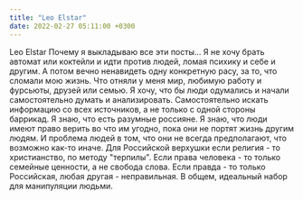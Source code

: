 ```yaml
---
title: "Leo Elstar"
date: 2022-02-27 05:11:00 +0300
---
```


Leo Elstar
Почему я выкладываю все эти посты... Я не хочу брать автомат или коктейли и идти против людей, ломая психику и себе и другим. А потом вечно ненавидеть одну конкретную расу, за то, что сломали мою жизнь. Что отняли у меня мир, любимую работу и фурсьюты, друзей или семью.
Я хочу, что бы люди одумались и начали самостоятельно думать и анализировать. Самостоятельно искать информацию со всех источников, а не только с одной стороны баррикад.
Я знаю, что есть разумные россияне. Я знаю, что люди имеют право верить во что им угодно, пока они не портят жизнь другим людям. И проблема людей в том, что они не всегда предполагают, что возможно как-то иначе. Для Российской верхушки если религия - то христианство, по методу "терпилы". Если права человека - то только семейные ценности, а не свобода слова. Если правда - то только Российская, любая другая - неправильная. В общем, идеальный набор для манипуляции людьми.

